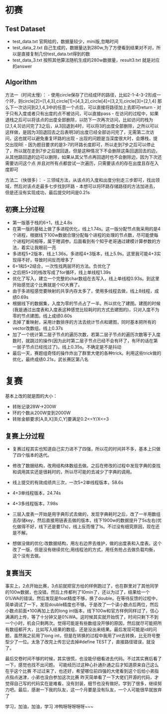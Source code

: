 # 初赛
## Test Dataset
- test_data.txt 官网给的，数据量较少，mini版,忽略时间
- test_data_2.txt 自己生成的，数据量达到280w,为了方便看到结果对不对，所以是直接复制几份test_data.txt得到的数
- test_data_3.txt 按照其他算法随机生成的280w数据量，result3.txt 就是对应的answer


## Algorithm

方法一（时间太慢）：
    - 使用circle保存了已经成环的路径，比如2-1-4-3-2形成一个环，则circle[2]=[1,4,3],circle[1]=[4,3,2],circle[4]=[3,2,1],circle[3]=[2,1,4]
    那么下一次访问到2,1,4,3中的任意一个点后，可以直接将路径加上去即可return
    - 对于只有入度或者只有出度的点不被访问，可以直接pass
    - 在访问的过程中，如果退栈之后可以将该点的出度全部删除，以防下一次再次访问，比如访问的栈为[2,1,4,3]访问完了3之后，从3回退到4时，可以将3的出度全部删除，之所以可以这样做，是因为3回退回去之后表明3的出度已经全部访问完了，无需第二次访问，这也就可以避免重复环路的出现
    - 出现的问题是当深度很大时，会爆栈，提交出现RE
    - 因为题目要求的是3-7的环路长度即可，所以走到7步之后可以停止了，所以就在走到7步之后就回退，但是这种情况下不会删除这条回退回去的边，从其他路回退的边可以删除，如果从其父节点再回退时也不会删除边，因为下次还需要访问这个点
    并且对所有点都尝试一次遍历，只需要该点的存在出度且存在入度即可


方法二（快很多）：
    - 三领域方法，从该点的入度和出度分别走三步即可，找出领域，然后对该点走最多七步找到环路
    - 本想可以将环路存储路径的方法加进去，但是还没有实现成功，最后提交时间是0.21s

## 初赛上分过程
- 第一版基于栈的6+1，线上4.8s
- 在第一版的基础上做了多进程优化，线上1.74s。这一版分配节点我采用的是4个进程，根据线下100w数据合理分配每个进程的处理的节点数，尽可能使每个进程时间相等，属于瞎调参。后面看到有个知乎老哥通过建模计算参数的方法，着实让我眼前一亮
- 多进程5+2版本，线上1.36s。多进程4+3版本，线上5.9s。这里我可能4+3实现得不好，导致时间反而增多了
- 6+1和5+2结合，一次性找两层环的方法。负优化了
- 之后把5+2的栈改写成了for循环，线上单线程1.39s
- 优化了写入，建立一个完整的char数组在去写入，线上单线程0.93s。到这里开始感觉这个比赛就是个IO大赛了。
- 由于多进程感觉要映射的共享内存太多了，使用多线程去做，线上8线程，成绩0.69s
- 根据线下的数据集，入度为零的节点占了一半。所以优化了建图。建图的时候(我是通过出度表和入度表这种感觉比较耗时的方式去建图的)，只对入度不为零的节点建图。线上成绩0.60s
- 去掉了重映射，采用计数排序的方法去统计节点和建图，同时基本把所有的vector改数组。线上0.37s
- 加了一个统计第二层子节点的遍历次数，若第二层子节点的遍历次数等于入度数时，就跳过的操作(因为此时第二层子节点已经不会有环了，有环的话在第一层子节点已经找过了)。线上0.35s。不确定是不是抖动
- 最后一天，赛题组奇怪的操作炸出了群里大佬的各种trick。利用这些trick做的优化，最终成绩0.21s，武长赛区第八名


# 复赛

基本上改的就是图的大小：
- 转账记录28W->200W
- 环的个数从200W变到2000W
- 转账金额要求[A,B,X][B,C,Y]要满足0.2<=Y/X<=3

## 复赛上分过程

- 复赛过程其实也知道自己实力进不了四强，所以花的时间并不多，基本上只做了四个版本的迭代。

- 修改了数据结构，改用结构体数组去做。之后在修改的过程中发现字典的查找和调用其实还是很耗时的，所以尽可能的去减少了字典的调用。
- 线上提交的有效成绩共三次，一次5+2单线程版本，58.6s
- 4+3单线程版本，24.74s
- 4+3多线程版本，7.98s
- 三层入度表一开始是用字典形式去做的，发现字典耗时之后，改了一半用数组去存储key，然后直接用链表去做的版本，线下1900w的数据提升了5s左右(优化做得不好，线下还是要17s)，线上反而慢了1s。不过没有细究原因，现在还是不解。
- 想做没做的优化:改数据结构，用左右边界去维护，做的出度表和入度表。这个改了一版，但是没有继续优化;用线程池的方式，用任务抢占去做负载均衡，这个没有去做。



## 复赛当天
事实上，2点开始比赛，3点前就把官方给的样例跑过了，也在群里对了其他同学的100w数据，也没错。然后上传都判了10min了，还以为过了，结果给一个0%WA的错误。然后发现是float精度不够，换了double。在等待反馈的过程中，简单调试了一下，发现double精度也不够。于是改了一个读小数点后两位，然后小数点前面*100再加上去的long int版本，线下100w和官方样例同样过了，信心满满的上传，等了十分钟又是0%WA。这时候其实就开始慌了，时间只剩下不到一个小时，机会只剩两次。觉得可能是有些数组没开够的原因，然后就尽可能把所有数组都开大，比如写入结果的数组，还是没出来结果。最后发现可能是id的问题，虽然我之前用了long int，但是在转换的过程中我用了int去转换，比无符号整型少了一位。太急了改完上传忘记去掉#define TEST了，直接路径错误，就没了。

最后交卷时间不够的时候，其实很慌，也没能仔细看进去代码。不过其实赛后看了一下，感觉也找不出问题。
可能经历过这种心扑通扑通之后才知道原来自己这么在乎这个比赛
不过过来了，也还好，希望哪位前四强的大佬看到这个后给小弟指点指点迷津，小弟也没白参加这次比赛
昨天简单看了一下大佬们开源的代码，才觉得自己写的代码实在是难看，没有封装，细节也没有做好。学到了很多，继续努力吧。最后，感谢一下我的队友，这一个月要是没有队友，一个人可能很早就放弃了

学习，加油，加油，学习
冲鸭呀呀呀呀呀~~~


